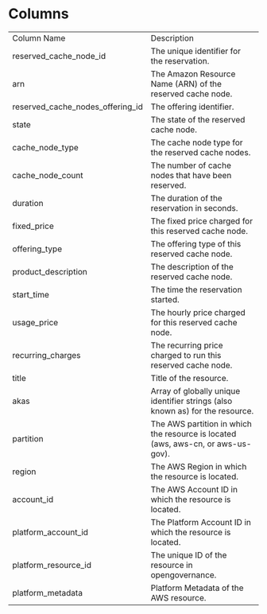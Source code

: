 # Columns  

<table>
	<tr><td>Column Name</td><td>Description</td></tr>
	<tr><td>reserved_cache_node_id</td><td>The unique identifier for the reservation.</td></tr>
	<tr><td>arn</td><td>The Amazon Resource Name (ARN) of the reserved cache node.</td></tr>
	<tr><td>reserved_cache_nodes_offering_id</td><td>The offering identifier.</td></tr>
	<tr><td>state</td><td>The state of the reserved cache node.</td></tr>
	<tr><td>cache_node_type</td><td>The cache node type for the reserved cache nodes.</td></tr>
	<tr><td>cache_node_count</td><td>The number of cache nodes that have been reserved.</td></tr>
	<tr><td>duration</td><td>The duration of the reservation in seconds.</td></tr>
	<tr><td>fixed_price</td><td>The fixed price charged for this reserved cache node.</td></tr>
	<tr><td>offering_type</td><td>The offering type of this reserved cache node.</td></tr>
	<tr><td>product_description</td><td>The description of the reserved cache node.</td></tr>
	<tr><td>start_time</td><td>The time the reservation started.</td></tr>
	<tr><td>usage_price</td><td>The hourly price charged for this reserved cache node.</td></tr>
	<tr><td>recurring_charges</td><td>The recurring price charged to run this reserved cache node.</td></tr>
	<tr><td>title</td><td>Title of the resource.</td></tr>
	<tr><td>akas</td><td>Array of globally unique identifier strings (also known as) for the resource.</td></tr>
	<tr><td>partition</td><td>The AWS partition in which the resource is located (aws, aws-cn, or aws-us-gov).</td></tr>
	<tr><td>region</td><td>The AWS Region in which the resource is located.</td></tr>
	<tr><td>account_id</td><td>The AWS Account ID in which the resource is located.</td></tr>
	<tr><td>platform_account_id</td><td>The Platform Account ID in which the resource is located.</td></tr>
	<tr><td>platform_resource_id</td><td>The unique ID of the resource in opengovernance.</td></tr>
	<tr><td>platform_metadata</td><td>Platform Metadata of the AWS resource.</td></tr>
</table>